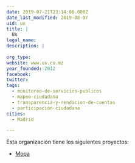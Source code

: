 ```yaml
---
date: 2019-07-21T23:14:06.000Z
date_last_modified: 2019-08-07
uid: ux
title: |
  Ux
legal_name: 
description: |
  
org_type: 
website: www.ux.co.mz
year_founded: 2012
facebook: 
twitter: 
tags:
  - monitoreo-de-servicios-publicos
  - mapeo-ciudadano
  - transparencia-y-rendicion-de-cuentas
  - participación-ciudadana
cities: 
  - Madrid

---
```


Esta organización tiene los siguientes proyectos:

- [Mopa](/proyectos/mopa)

